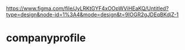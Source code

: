 https://www.figma.com/file/JyLRKtGYF4xOOpWViHEaKQ/Untitled?type=design&node-id=1%3A4&mode=design&t=9IOGR2gJDEqBKdjZ-1
# companyprofile
